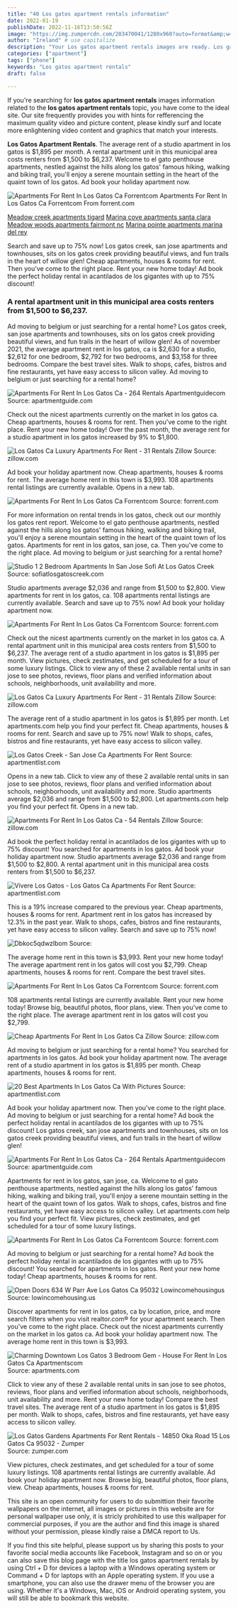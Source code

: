 ```yaml
---
title: "40 Los gatos apartment rentals information"
date: 2022-01-19
publishDate: 2022-11-16T13:50:56Z
image: "https://img.zumpercdn.com/283470041/1280x960?auto=format&amp;w=392&amp;h=360&amp;fit=crop"
author: "Ireland" # use capitalize
description: "Your Los gatos apartment rentals images are ready. Los gatos apartment rentals are a topic that is being searched for and liked by netizens now. You can Get the Los gatos apartment rentals files here. Download all free photos and vectors."
categories: ["apartment"]
tags: ["phone"]
keywords: "Los gatos apartment rentals"
draft: false

---
```


If you're searching for **los gatos apartment rentals** images information related to the **los gatos apartment rentals** topic, you have come to the ideal  site.  Our site frequently  provides you with  hints  for refferencing  the maximum  quality video and picture  content, please kindly surf and locate more enlightening video content and graphics  that match your interests.

**Los Gatos Apartment Rentals**. The average rent of a studio apartment in los gatos is $1,895 per month. A rental apartment unit in this municipal area costs renters from $1,500 to $6,237. Welcome to el gato penthouse apartments, nestled against the hills along los gatos&#039; famous hiking, walking and biking trail, you&#039;ll enjoy a serene mountain setting in the heart of the quaint town of los gatos. Ad book your holiday apartment now.

![Apartments For Rent In Los Gatos Ca Forrentcom](https://images1.forrent.com/i2/sJMCFaiE7THI2jP9GJtLPkINSuEsDAxgwBNnWbp4SoA/117/image.jpg "Apartments For Rent In Los Gatos Ca Forrentcom")
Apartments For Rent In Los Gatos Ca Forrentcom From forrent.com

[Meadow creek apartments tigard](/meadow-creek-apartments-tigard/)
[Marina cove apartments santa clara](/marina-cove-apartments-santa-clara/)
[Meadow woods apartments fairmont nc](/meadow-woods-apartments-fairmont-nc/)
[Marina pointe apartments marina del rey](/marina-pointe-apartments-marina-del-rey/)

Search and save up to 75% now! Los gatos creek, san jose apartments and townhouses, sits on los gatos creek providing beautiful views, and fun trails in the heart of willow glen! Cheap apartments, houses &amp; rooms for rent. Then you&#039;ve come to the right place. Rent your new home today! Ad book the perfect holiday rental in acantilados de los gigantes with up to 75% discount!

### A rental apartment unit in this municipal area costs renters from $1,500 to $6,237.

Ad moving to belgium or just searching for a rental home? Los gatos creek, san jose apartments and townhouses, sits on los gatos creek providing beautiful views, and fun trails in the heart of willow glen! As of november 2021, the average apartment rent in los gatos, ca is $2,630 for a studio, $2,612 for one bedroom, $2,792 for two bedrooms, and $3,158 for three bedrooms. Compare the best travel sites. Walk to shops, cafes, bistros and fine restaurants, yet have easy access to silicon valley. Ad moving to belgium or just searching for a rental home?


![Apartments For Rent In Los Gatos Ca - 264 Rentals Apartmentguidecom](https://rentpath-res.cloudinary.com/w_336,h_280,t_rp,cs_tinysrgb,fl_force_strip,c_fill/e_unsharp_mask:50,q_auto/0bde48e9b4272d00f439986f9f67416f "Apartments For Rent In Los Gatos Ca - 264 Rentals Apartmentguidecom")
Source: apartmentguide.com

Check out the nicest apartments currently on the market in los gatos ca. Cheap apartments, houses &amp; rooms for rent. Then you&#039;ve come to the right place. Rent your new home today! Over the past month, the average rent for a studio apartment in los gatos increased by 9% to $1,800.

![Los Gatos Ca Luxury Apartments For Rent - 31 Rentals Zillow](https://photos.zillowstatic.com/fp/ea7f83dfd6716af248ce636f1e01cd1e-p_e.jpg "Los Gatos Ca Luxury Apartments For Rent - 31 Rentals Zillow")
Source: zillow.com

Ad book your holiday apartment now. Cheap apartments, houses &amp; rooms for rent. The average home rent in this town is $3,993. 108 apartments rental listings are currently available. Opens in a new tab.

![Apartments For Rent In Los Gatos Ca Forrentcom](https://images1.forrent.com/i2/d7dhvPlEnujzaPuocRvvyxMo0ZMVbydPOkwgQT1ZCt8/117/image.jpg "Apartments For Rent In Los Gatos Ca Forrentcom")
Source: forrent.com

For more information on rental trends in los gatos, check out our monthly los gatos rent report. Welcome to el gato penthouse apartments, nestled against the hills along los gatos&#039; famous hiking, walking and biking trail, you&#039;ll enjoy a serene mountain setting in the heart of the quaint town of los gatos. Apartments for rent in los gatos, san jose, ca. Then you&#039;ve come to the right place. Ad moving to belgium or just searching for a rental home?

![Studio 1 2 Bedroom Apartments In San Jose Sofi At Los Gatos Creek](https://res.cloudinary.com/g5-assets-cld/image/upload/x_0,y_156,h_2866,w_5212,c_crop/q_auto,f_auto,fl_lossy,g_center,h_1100,w_2000/g5/g5-c-idgh48mn-pacific-urban-residential/g5-cl-55twfrrtw-sofi-at-los-gatos-creek/uploads/floor_plans-hero_t2xgep.jpg "Studio 1 2 Bedroom Apartments In San Jose Sofi At Los Gatos Creek")
Source: sofiatlosgatoscreek.com

Studio apartments average $2,036 and range from $1,500 to $2,800. View apartments for rent in los gatos, ca. 108 apartments rental listings are currently available. Search and save up to 75% now! Ad book your holiday apartment now.

![Apartments For Rent In Los Gatos Ca Forrentcom](https://images1.forrent.com/i2/sJMCFaiE7THI2jP9GJtLPkINSuEsDAxgwBNnWbp4SoA/117/image.jpg "Apartments For Rent In Los Gatos Ca Forrentcom")
Source: forrent.com

Check out the nicest apartments currently on the market in los gatos ca. A rental apartment unit in this municipal area costs renters from $1,500 to $6,237. The average rent of a studio apartment in los gatos is $1,895 per month. View pictures, check zestimates, and get scheduled for a tour of some luxury listings. Click to view any of these 2 available rental units in san jose to see photos, reviews, floor plans and verified information about schools, neighborhoods, unit availability and more.

![Los Gatos Ca Luxury Apartments For Rent - 31 Rentals Zillow](https://photos.zillowstatic.com/fp/e2b13a94b02b8e258a11fe9374228d16-p_e.jpg "Los Gatos Ca Luxury Apartments For Rent - 31 Rentals Zillow")
Source: zillow.com

The average rent of a studio apartment in los gatos is $1,895 per month. Let apartments.com help you find your perfect fit. Cheap apartments, houses &amp; rooms for rent. Search and save up to 75% now! Walk to shops, cafes, bistros and fine restaurants, yet have easy access to silicon valley.

![Los Gatos Creek - San Jose Ca Apartments For Rent](https://res.cloudinary.com/apartmentlist/image/upload/c_fill,dpr_auto,f_auto,g_center,h_415,q_auto,w_640/ccfd3459e27647c37416671f65747b6c.jpg "Los Gatos Creek - San Jose Ca Apartments For Rent")
Source: apartmentlist.com

Opens in a new tab. Click to view any of these 2 available rental units in san jose to see photos, reviews, floor plans and verified information about schools, neighborhoods, unit availability and more. Studio apartments average $2,036 and range from $1,500 to $2,800. Let apartments.com help you find your perfect fit. Opens in a new tab.

![Apartments For Rent In Los Gatos Ca - 54 Rentals Zillow](https://photos.zillowstatic.com/fp/045628f8181217d340960be299dcfd4e-p_e.jpg "Apartments For Rent In Los Gatos Ca - 54 Rentals Zillow")
Source: zillow.com

Ad book the perfect holiday rental in acantilados de los gigantes with up to 75% discount! You searched for apartments in los gatos. Ad book your holiday apartment now. Studio apartments average $2,036 and range from $1,500 to $2,800. A rental apartment unit in this municipal area costs renters from $1,500 to $6,237.

![Vivere Los Gatos - Los Gatos Ca Apartments For Rent](https://res.cloudinary.com/apartmentlist/image/upload/c_fill,dpr_auto,f_auto,g_center,h_415,q_auto,w_640/wxgcuql0vvgsgimd7nrn.jpg "Vivere Los Gatos - Los Gatos Ca Apartments For Rent")
Source: apartmentlist.com

This is a 19% increase compared to the previous year. Cheap apartments, houses &amp; rooms for rent. Apartment rent in los gatos has increased by 12.3% in the past year. Walk to shops, cafes, bistros and fine restaurants, yet have easy access to silicon valley. Search and save up to 75% now!

![Dbkoc5qdwzlbom](https://photos.zillowstatic.com/fp/b07c90bc4dff6ab4a6abf5fc5ee81d00-p_e.jpg "Dbkoc5qdwzlbom")
Source: 

The average home rent in this town is $3,993. Rent your new home today! The average apartment rent in los gatos will cost you $2,799. Cheap apartments, houses &amp; rooms for rent. Compare the best travel sites.

![Apartments For Rent In Los Gatos Ca Forrentcom](https://images1.forrent.com/i2/U3J48h4P7j8ZfYLF4Q7LiLwiujxnmcscgN52yi9T4YQ/117/image.jpg "Apartments For Rent In Los Gatos Ca Forrentcom")
Source: forrent.com

108 apartments rental listings are currently available. Rent your new home today! Browse big, beautiful photos, floor plans, view. Then you&#039;ve come to the right place. The average apartment rent in los gatos will cost you $2,799.

![Cheap Apartments For Rent In Los Gatos Ca Zillow](https://photos.zillowstatic.com/fp/47684cbf60967838b4d26a6944ec5f16-p_e.jpg "Cheap Apartments For Rent In Los Gatos Ca Zillow")
Source: zillow.com

Ad moving to belgium or just searching for a rental home? You searched for apartments in los gatos. Ad book your holiday apartment now. The average rent of a studio apartment in los gatos is $1,895 per month. Cheap apartments, houses &amp; rooms for rent.

![20 Best Apartments In Los Gatos Ca With Pictures](https://res.cloudinary.com/apartmentlist/image/upload/c_fill,dpr_auto,f_auto,g_center,h_160,q_auto,w_320/c2d9b09380f0901eff984c716b1bb4b8.jpg "20 Best Apartments In Los Gatos Ca With Pictures")
Source: apartmentlist.com

Ad book your holiday apartment now. Then you&#039;ve come to the right place. Ad moving to belgium or just searching for a rental home? Ad book the perfect holiday rental in acantilados de los gigantes with up to 75% discount! Los gatos creek, san jose apartments and townhouses, sits on los gatos creek providing beautiful views, and fun trails in the heart of willow glen!

![Apartments For Rent In Los Gatos Ca - 264 Rentals Apartmentguidecom](https://rentpath-res.cloudinary.com/w_336,h_280,t_rp,cs_tinysrgb,fl_force_strip,c_fill/e_unsharp_mask:50,q_auto/690ebacc1ffe6bbd3dd2b33e1424ef38 "Apartments For Rent In Los Gatos Ca - 264 Rentals Apartmentguidecom")
Source: apartmentguide.com

Apartments for rent in los gatos, san jose, ca. Welcome to el gato penthouse apartments, nestled against the hills along los gatos&#039; famous hiking, walking and biking trail, you&#039;ll enjoy a serene mountain setting in the heart of the quaint town of los gatos. Walk to shops, cafes, bistros and fine restaurants, yet have easy access to silicon valley. Let apartments.com help you find your perfect fit. View pictures, check zestimates, and get scheduled for a tour of some luxury listings.

![Apartments For Rent In Los Gatos Ca Forrentcom](https://images1.forrent.com/i2/-hc-ElsT6yXzo-p0fJzyP0_f_va9_wwxQioGHIERVpE/117/image.jpg "Apartments For Rent In Los Gatos Ca Forrentcom")
Source: forrent.com

Ad moving to belgium or just searching for a rental home? Ad book the perfect holiday rental in acantilados de los gigantes with up to 75% discount! You searched for apartments in los gatos. Rent your new home today! Cheap apartments, houses &amp; rooms for rent.

![Open Doors 634 W Parr Ave Los Gatos Ca 95032 Lowincomehousingus](https://www.lowincomehousing.us/gallery/115152_open_doors-95032_wxe.jpg "Open Doors 634 W Parr Ave Los Gatos Ca 95032 Lowincomehousingus")
Source: lowincomehousing.us

Discover apartments for rent in los gatos, ca by location, price, and more search filters when you visit realtor.com® for your apartment search. Then you&#039;ve come to the right place. Check out the nicest apartments currently on the market in los gatos ca. Ad book your holiday apartment now. The average home rent in this town is $3,993.

![Charming Downtown Los Gatos 3 Bedroom Gem - House For Rent In Los Gatos Ca Apartmentscom](https://images1.apartments.com/i2/uDTkTRdLdT7kPA6SgwGW2YcS8DkGlm9OcYR7jTBR0Co/117/charming-downtown-los-gatos-3-bedroom-gem-los-gatos-ca-building-photo.jpg?p=1 "Charming Downtown Los Gatos 3 Bedroom Gem - House For Rent In Los Gatos Ca Apartmentscom")
Source: apartments.com

Click to view any of these 2 available rental units in san jose to see photos, reviews, floor plans and verified information about schools, neighborhoods, unit availability and more. Rent your new home today! Compare the best travel sites. The average rent of a studio apartment in los gatos is $1,895 per month. Walk to shops, cafes, bistros and fine restaurants, yet have easy access to silicon valley.

![Los Gatos Gardens Apartments For Rent Rentals - 14850 Oka Road 15 Los Gatos Ca 95032 - Zumper](https://img.zumpercdn.com/283470041/1280x960?auto=format&amp;w=392&amp;h=360&amp;fit=crop "Los Gatos Gardens Apartments For Rent Rentals - 14850 Oka Road 15 Los Gatos Ca 95032 - Zumper")
Source: zumper.com

View pictures, check zestimates, and get scheduled for a tour of some luxury listings. 108 apartments rental listings are currently available. Ad book your holiday apartment now. Browse big, beautiful photos, floor plans, view. Cheap apartments, houses &amp; rooms for rent.

This site is an open community for users to do submittion their favorite wallpapers on the internet, all images or pictures in this website are for personal wallpaper use only, it is stricly prohibited to use this wallpaper for commercial purposes, if you are the author and find this image is shared without your permission, please kindly raise a DMCA report to Us.

If you find this site helpful, please support us by sharing this posts to your favorite social media accounts like Facebook, Instagram and so on or you can also save this blog page with the title los gatos apartment rentals by using Ctrl + D for devices a laptop with a Windows operating system or Command + D for laptops with an Apple operating system. If you use a smartphone, you can also use the drawer menu of the browser you are using. Whether it's a Windows, Mac, iOS or Android operating system, you will still be able to bookmark this website.
